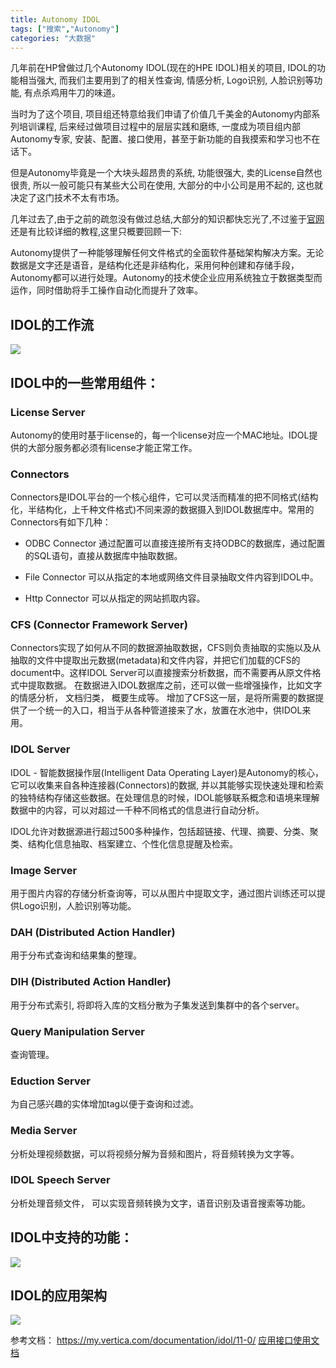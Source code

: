 ```yaml
---
title: Autonomy IDOL
tags: ["搜索","Autonomy"]
categories: "大数据"
---
```

几年前在HP曾做过几个Autonomy IDOL(现在的HPE IDOL)相关的项目, IDOL的功能相当强大, 而我们主要用到了的相关性查询, 情感分析, Logo识别, 人脸识别等功能, 有点杀鸡用牛刀的味道。

当时为了这个项目, 项目组还特意给我们申请了价值几千美金的Autonomy内部系列培训课程, 后来经过做项目过程中的层层实践和磨练, 一度成为项目组内部Autonomy专家, 安装、配置、接口使用，甚至于新功能的自我摸索和学习也不在话下。

但是Autonomy毕竟是一个大块头超昂贵的系统, 功能很强大, 卖的License自然也很贵, 所以一般可能只有某些大公司在使用, 大部分的中小公司是用不起的, 这也就决定了这门技术不太有市场。

几年过去了,由于之前的疏忽没有做过总结,大部分的知识都快忘光了,不过鉴于[官网](https://my.vertica.com/documentation/idol/11-0/)还是有比较详细的教程,这里只概要回顾一下:

Autonomy提供了一种能够理解任何文件格式的全面软件基础架构解决方案。无论数据是文字还是语音，是结构化还是非结构化，采用何种创建和存储手段，Autonomy都可以进行处理。Autonomy的技术使企业应用系统独立于数据类型而运作，同时借助将手工操作自动化而提升了效率。

## IDOL的工作流
![](https://my.vertica.com/docs/IDOL/Servers/IDOLServer/11.0/Guides/html/English/expert/Content/IDOLExpert/Images/IDOLArchitecture.png)


## IDOL中的一些常用组件：
### License Server
Autonomy的使用时基于license的，每一个license对应一个MAC地址。IDOL提供的大部分服务都必须有license才能正常工作。

### Connectors
Connectors是IDOL平台的一个核心组件，它可以灵活而精准的把不同格式(结构化，半结构化，上千种文件格式)不同来源的数据摄入到IDOL数据库中。常用的Connectors有如下几种：
* ODBC Connector
通过配置可以直接连接所有支持ODBC的数据库，通过配置的SQL语句，直接从数据库中抽取数据。

* File Connector
可以从指定的本地或网络文件目录抽取文件内容到IDOL中。

* Http Connector
可以从指定的网站抓取内容。

### CFS (Connector Framework Server)
Connectors实现了如何从不同的数据源抽取数据，CFS则负责抽取的实施以及从抽取的文件中提取出元数据(metadata)和文件内容，并把它们加载的CFS的document中。这样IDOL Server可以直接搜索分析数据，而不需要再从原文件格式中提取数据。
在数据进入IDOL数据库之前，还可以做一些增强操作，比如文字的情感分析， 文档归类， 概要生成等。
增加了CFS这一层，是将所需要的数据提供了一个统一的入口，相当于从各种管道接来了水，放置在水池中，供IDOL来用。

### IDOL Server
IDOL - 智能数据操作层(Intelligent Data Operating Layer)是Autonomy的核心，它可以收集来自各种连接器(Connectors)的数据, 并以其能够实现快速处理和检索的独特结构存储这些数据。在处理信息的时候，IDOL能够联系概念和语境来理解数据中的内容，可以对超过一千种不同格式的信息进行自动分析。

IDOL允许对数据源进行超过500多种操作，包括超链接、代理、摘要、分类、聚类、结构化信息抽取、档案建立、个性化信息提醒及检索。

### Image Server
用于图片内容的存储分析查询等，可以从图片中提取文字，通过图片训练还可以提供Logo识别，人脸识别等功能。

### DAH (Distributed Action Handler)
用于分布式查询和结果集的整理。

### DIH (Distributed Action Handler)
用于分布式索引, 将即将入库的文档分散为子集发送到集群中的各个server。


### Query Manipulation Server
查询管理。

### Eduction Server
为自己感兴趣的实体增加tag以便于查询和过滤。

### Media Server
分析处理视频数据，可以将视频分解为音频和图片，将音频转换为文字等。

### IDOL Speech Server
分析处理音频文件， 可以实现音频转换为文字，语音识别及语音搜索等功能。

## IDOL中支持的功能：
![](https://my.vertica.com/docs/IDOL/Servers/IDOLServer/11.0/Guides/html/English/expert/Content/FunctionalityView.png)

## IDOL的应用架构
![](http://blogs.forrester.com/f/b/users/LOWENS/autonomy.jpg)

参考文档： https://my.vertica.com/documentation/idol/11-0/
[应用接口使用文档](https://my.vertica.com/docs/IDOL/Interfaces/ACIAPI/11.0/Guides/pdf/English/ACIAPI_11.0_Programming_en.pdf)


